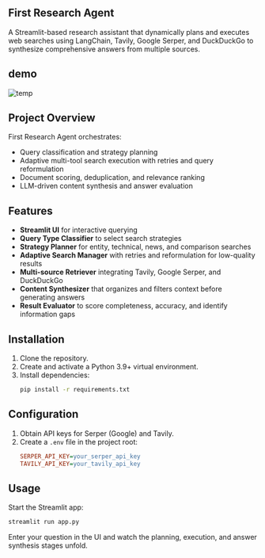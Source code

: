 ## First Research Agent

A Streamlit-based research assistant that dynamically plans and executes web searches using LangChain, Tavily, Google Serper, and DuckDuckGo to synthesize comprehensive answers from multiple sources.

## demo
![temp](https://github.com/user-attachments/assets/c6f88784-4fd7-4221-beca-349a462a6695)


## Project Overview

First Research Agent orchestrates:
- Query classification and strategy planning  
- Adaptive multi-tool search execution with retries and query reformulation  
- Document scoring, deduplication, and relevance ranking  
- LLM-driven content synthesis and answer evaluation  

## Features

- **Streamlit UI** for interactive querying  
- **Query Type Classifier** to select search strategies  
- **Strategy Planner** for entity, technical, news, and comparison searches  
- **Adaptive Search Manager** with retries and reformulation for low-quality results  
- **Multi-source Retriever** integrating Tavily, Google Serper, and DuckDuckGo  
- **Content Synthesizer** that organizes and filters context before generating answers  
- **Result Evaluator** to score completeness, accuracy, and identify information gaps  

## Installation

1. Clone the repository.  
2. Create and activate a Python 3.9+ virtual environment.  
3. Install dependencies:  
   ```bash
   pip install -r requirements.txt
   ```

## Configuration

1. Obtain API keys for Serper (Google) and Tavily.  
2. Create a `.env` file in the project root:  
   ```ini
   SERPER_API_KEY=your_serper_api_key
   TAVILY_API_KEY=your_tavily_api_key
   ```

## Usage

Start the Streamlit app:  
```bash
streamlit run app.py
```
Enter your question in the UI and watch the planning, execution, and answer synthesis stages unfold.
